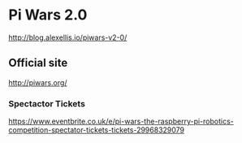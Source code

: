 # Pi Wars 2.0 

http://blog.alexellis.io/piwars-v2-0/

## Official site 

http://piwars.org/


### Spectactor Tickets 

https://www.eventbrite.co.uk/e/pi-wars-the-raspberry-pi-robotics-competition-spectator-tickets-tickets-29968329079
